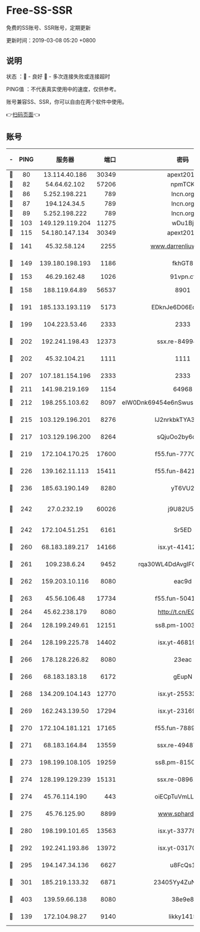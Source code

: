 # Free-SS-SSR

免费的SS账号、SSR账号，定期更新

更新时间：2019-03-08 05:20 +0800

## 说明

状态     ：🙂 - 良好 🙁 - 多次连接失败或连接超时

PING值   ：不代表真实使用中的速度，仅供参考。

账号兼容SS、SSR，你可以自由在两个软件中使用。

👉[扫码页面](https://liesauer.github.io/Free-SS-SSR/)👈

## 账号

|-|PING|服务器|端口|密码|加密方式|区域|
|:----:|:----:|:-----:|-----:|:----:|:----:|:----:|
|🙂|80|13.114.40.186|30349|apext2019|chacha20|JP|
|🙂|82|54.64.62.102|57206|npmTCK|rc4-md5|JP|
|🙂|86|5.252.198.221|789|lncn.org|rc4|JP|
|🙂|87|194.124.34.5|789|lncn.org|rc4|JP|
|🙂|89|5.252.198.222|789|lncn.org|rc4|JP|
|🙂|103|149.129.119.204|11275|wDu1Bj|rc4-md5|HK|
|🙂|115|54.180.147.134|30349|apext2019|chacha20|KR|
|🙂|141|45.32.58.124|2255|www.darrenliuwei.com|aes-256-cfb|JP|
|🙂|149|139.180.198.193|1186|fkhGT8|aes-256-cfb|JP|
|🙂|153|46.29.162.48|1026|91vpn.cf|rc4-md5|RU|
|🙂|158|188.119.64.89|56537|8901|aes-256-cfb|RU|
|🙂|191|185.133.193.119|5173|EDknJe6D06EoWDaw|aes-256-cfb|US|
|🙂|199|104.223.53.46|2333|2333|aes-256-cfb|US|
|🙂|202|192.241.198.43|12373|ssx.re-84994554|aes-256-cfb|US|
|🙂|202|45.32.104.21|1111|1111|aes-256-cfb|SG|
|🙂|207|107.181.154.196|2333|2333|aes-256-cfb|US|
|🙂|211|141.98.219.169|1154|64968|chacha20|US|
|🙂|212|198.255.103.62|8097|eIW0Dnk69454e6nSwuspv9DmS201tQ0D|aes-256-cfb|US|
|🙂|215|103.129.196.201|8276|lJ2nrkbkTYA30wv0|aes-256-cfb|US|
|🙂|217|103.129.196.200|8264|sQjuOo2by6oftqlp|aes-256-cfb|CN|
|🙂|219|172.104.170.25|17600|f55.fun-77704492|aes-256-cfb|SG|
|🙂|226|139.162.11.113|15411|f55.fun-84218375|aes-256-cfb|SG|
|🙂|236|185.63.190.149|8280|yT6VU2|aes-256-cfb|RU|
|🙂|242|27.0.232.19|60026|j9U82U53|xchacha20-ietf-poly1305|HK|
|🙂|242|172.104.51.251|6161|Sr5ED|aes-256-cfb|SG|
|🙂|260|68.183.189.217|14166|isx.yt-41412317|aes-256-cfb|SG|
|🙂|261|109.238.6.24|9452|rqa30WL4DdAvgIFG6Fs3znzTa|aes-256-cfb|FR|
|🙂|262|159.203.10.116|8080|eac9d|aes-256-cfb|CA|
|🙂|263|45.56.106.48|17734|f55.fun-50419069|aes-256-cfb|US|
|🙂|264|45.62.238.179|8080|http://t.cn/EGJIyrl|rc4-md5|CA|
|🙂|264|128.199.249.61|12151|ss8.pm-10038971|aes-256-cfb|SG|
|🙂|264|128.199.225.78|14402|isx.yt-46819903|aes-256-cfb|SG|
|🙂|266|178.128.226.82|8080|23eac|aes-256-cfb|CA|
|🙂|266|68.183.183.18|6172|gEupN|aes-256-cfb|SG|
|🙂|268|134.209.104.143|12770|isx.yt-25533244|aes-256-cfb|SG|
|🙂|269|162.243.139.50|17294|isx.yt-23169246|aes-256-cfb|US|
|🙂|270|172.104.181.121|17165|f55.fun-78892588|aes-256-cfb|SG|
|🙂|271|68.183.164.84|13559|ssx.re-49487993|aes-256-cfb|US|
|🙂|273|198.199.108.105|19259|ss8.pm-81509933|aes-256-cfb|US|
|🙂|274|128.199.129.239|15131|ssx.re-08961164|aes-256-cfb|SG|
|🙂|274|45.76.114.190|443|oiECpTuVmLLxk4Ts|aes-256-cfb|AU|
|🙂|275|45.76.125.90|8899|www.sphard.com|aes-256-cfb|AU|
|🙂|280|198.199.101.65|13563|isx.yt-33778522|aes-256-cfb|US|
|🙂|292|192.241.193.86|13972|isx.yt-03170205|aes-256-cfb|US|
|🙂|295|194.147.34.136|6627|u8FcQs1|aes-256-cfb|RU|
|🙂|301|185.219.133.32|6871|23405Yy4ZuNu0pSi|aes-256-cfb|TR|
|🙂|403|139.59.66.138|8080|38e9e8|aes-256-cfb|IN|
|🙂|139|172.104.98.27|9140|likky1415|aes-256-cfb|JP|
